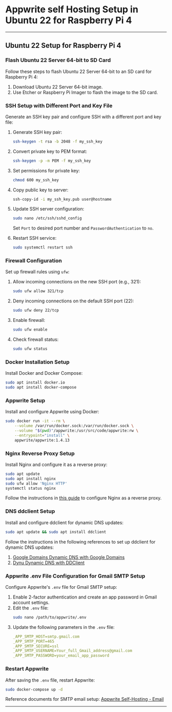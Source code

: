 # Appwrite self Hosting Setup in Ubuntu 22 for Raspberry Pi 4
---

## Ubuntu 22 Setup for Raspberry Pi 4

### Flash Ubuntu 22 Server 64-bit to SD Card

Follow these steps to flash Ubuntu 22 Server 64-bit to an SD card for Raspberry Pi 4:

1. Download Ubuntu 22 Server 64-bit image.
2. Use Etcher or Raspberry Pi Imager to flash the image to the SD card.

### SSH Setup with Different Port and Key File

Generate an SSH key pair and configure SSH with a different port and key file:

1. Generate SSH key pair:
   ```bash
   ssh-keygen -t rsa -b 2048 -f my_ssh_key
   ```

2. Convert private key to PEM format:
   ```bash
   ssh-keygen -p -m PEM -f my_ssh_key
   ```

3. Set permissions for private key:
   ```bash
   chmod 600 my_ssh_key
   ```

4. Copy public key to server:
   ```bash
   ssh-copy-id -i my_ssh_key.pub user@hostname
   ```

5. Update SSH server configuration:
   ```bash
   sudo nano /etc/ssh/sshd_config
   ```
   Set `Port` to desired port number and `PasswordAuthentication` to `no`.

6. Restart SSH service:
   ```bash
   sudo systemctl restart ssh
   ```

### Firewall Configuration

Set up firewall rules using `ufw`:

1. Allow incoming connections on the new SSH port (e.g., 321):
   ```bash
   sudo ufw allow 321/tcp
   ```

2. Deny incoming connections on the default SSH port (22):
   ```bash
   sudo ufw deny 22/tcp
   ```

3. Enable firewall:
   ```bash
   sudo ufw enable
   ```

4. Check firewall status:
   ```bash
   sudo ufw status
   ```

### Docker Installation Setup

Install Docker and Docker Compose:

```bash
sudo apt install docker.io
sudo apt install docker-compose
```

### Appwrite Setup

Install and configure Appwrite using Docker:

```bash
sudo docker run -it --rm \
    --volume /var/run/docker.sock:/var/run/docker.sock \
    --volume "$(pwd)"/appwrite:/usr/src/code/appwrite:rw \
    --entrypoint="install" \
    appwrite/appwrite:1.4.13
```

### Nginx Reverse Proxy Setup

Install Nginx and configure it as a reverse proxy:

```bash
sudo apt update
sudo apt install nginx
sudo ufw allow 'Nginx HTTP'
systemctl status nginx
```

Follow the instructions in [this guide](https://www.digitalocean.com/community/tutorials/how-to-configure-nginx-as-a-reverse-proxy-on-ubuntu-22-04) to configure Nginx as a reverse proxy.

### DNS ddclient Setup

Install and configure ddclient for dynamic DNS updates:

```bash
sudo apt update && sudo apt install ddclient
```

Follow the instructions in the following references to set up ddclient for dynamic DNS updates:
1. [Google Domains Dynamic DNS with Google Domains](https://cloud-jake.medium.com/google-domains-dynamic-dns-with-google-domains-1dd0ea45c219)
2. [Dynu Dynamic DNS with DDClient](https://www.dynu.com/DynamicDNS/IPUpdateClient/DDClient)

### Appwrite .env File Configuration for Gmail SMTP Setup

Configure Appwrite's `.env` file for Gmail SMTP setup:

1. Enable 2-factor authentication and create an app password in Gmail account settings.
2. Edit the `.env` file:
   ```bash
   sudo nano /path/to/appwrite/.env
   ```
3. Update the following parameters in the `.env` file:
   ```yaml
   _APP_SMTP_HOST=smtp.gmail.com
   _APP_SMTP_PORT=465
   _APP_SMTP_SECURE=ssl
   _APP_SMTP_USERNAME=Your_full_Gmail_address@gmail.com
   _APP_SMTP_PASSWORD=your_email_app_password
   ```

### Restart Appwrite

After saving the `.env` file, restart Appwrite:

```bash
sudo docker-compose up -d
```

Reference documents for SMTP email setup: [Appwrite Self-Hosting - Email](https://appwrite.io/docs/advanced/self-hosting/email)

---
